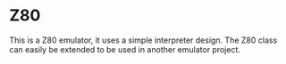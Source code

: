 # Z80
This is a Z80 emulator, it uses a simple interpreter design.
The Z80 class can
easily be extended to be used in another emulator project.
